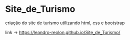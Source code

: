 # Site_de_Turismo
criação do site de turismo utilizando html, css e bootstrap

link -> https://leandro-reolon.github.io/Site_de_Turismo/
